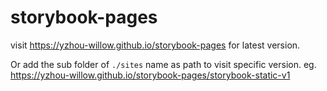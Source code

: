# storybook-pages

visit https://yzhou-willow.github.io/storybook-pages for latest version. 

Or add the sub folder of `./sites` name as path to visit specific version.
eg. https://yzhou-willow.github.io/storybook-pages/storybook-static-v1
